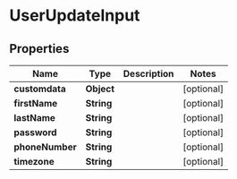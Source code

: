 

# UserUpdateInput


## Properties

| Name | Type | Description | Notes |
|------------ | ------------- | ------------- | -------------|
|**customdata** | **Object** |  |  [optional] |
|**firstName** | **String** |  |  [optional] |
|**lastName** | **String** |  |  [optional] |
|**password** | **String** |  |  [optional] |
|**phoneNumber** | **String** |  |  [optional] |
|**timezone** | **String** |  |  [optional] |



